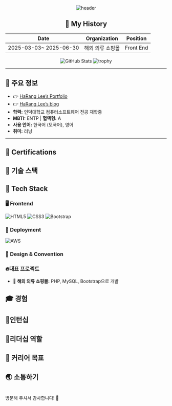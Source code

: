 <div align="center">

![header](https://capsule-render.vercel.app/api?type=waving&color=auto&height=200&section=header&text=SkyWith&fontSize=50&animation=fadeIn&fontAlignY=38&desc=The%20Software%20Engineer&descAlignY=51&descAlign=62)

</div>

<div align="center">

## 📖 My History

| Date                  | Organization                 | Position      |
|-----------------------|------------------------------|---------------|
| 2025-03-03~ 2025-06-30| 해외 의류 쇼핑몰                 | Front End     |


![GitHub Stats](https://github-readme-stats.vercel.app/api?username=SkyWith&show_icons=true&theme=synthwave)
![trophy](https://github-profile-trophy.vercel.app/?username=SkyWith&theme=dracula)
</div>

---

## 🌟 주요 정보
- 👉 [HaRang Lee’s Portfolio](https://www.notion.so/f089caa5141d414196d7170b2d8c1ed6?pvs=12)
- 👉 [HaRang Lee’s blog](https://hskywith.tistory.com)
- **학력:** 인덕대학교 컴퓨터소프트웨어 전공 재학중
- **MBTI:** ENTP | **혈액형:** A
- **사용 언어:** 한국어 (모국어), 영어
- **취미:** 러닝

---
## 🧾 Certifications  


## 🔨 기술 스택

## 📌 Tech Stack

### 🖥️ Frontend  
![HTML5](https://img.shields.io/badge/-HTML5-E34F26?style=flat&logo=html5&logoColor=white)
![CSS3](https://img.shields.io/badge/-CSS3-1572B6?style=flat&logo=css3&logoColor=white)
![Bootstrap](https://img.shields.io/badge/-Bootstrap-563D7C?style=flat&logo=bootstrap&logoColor=white)

### 🚀 Deployment  
![AWS](https://img.shields.io/badge/-AWS-FF9900?style=flat&logo=amazon-aws&logoColor=white)

### 🎨 Design & Convention  

</div>

### 🔥대표 프로젝트
- 🛒 **해외 의류 쇼핑몰:** PHP, MySQL, Bootstrap으로 개발

## 🎓 경험

## 🌱인턴십

## 👋리더십 역할

## 🎯 커리어 목표

## 🌏 소통하기


<br>
방문해 주셔서 감사합니다! 🚀

